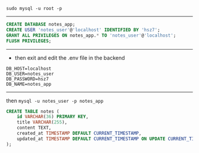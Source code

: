 
`sudo mysql -u root -p`

---

```SQL
CREATE DATABASE notes_app;
CREATE USER 'notes_user'@'localhost' IDENTIFIED BY 'hsz7';
GRANT ALL PRIVILEGES ON notes_app.* TO 'notes_user'@'localhost';
FLUSH PRIVILEGES;
```

---

- then exit and edit the .env file in the backend 
```
DB_HOST=localhost
DB_USER=notes_user
DB_PASSWORD=hsz7
DB_NAME=notes_app
```

---

then `mysql -u notes_user -p notes_app`

```SQL
CREATE TABLE notes (
    id VARCHAR(36) PRIMARY KEY,
    title VARCHAR(255),
    content TEXT,
    created_at TIMESTAMP DEFAULT CURRENT_TIMESTAMP,
    updated_at TIMESTAMP DEFAULT CURRENT_TIMESTAMP ON UPDATE CURRENT_TIMESTAMP
);
```
